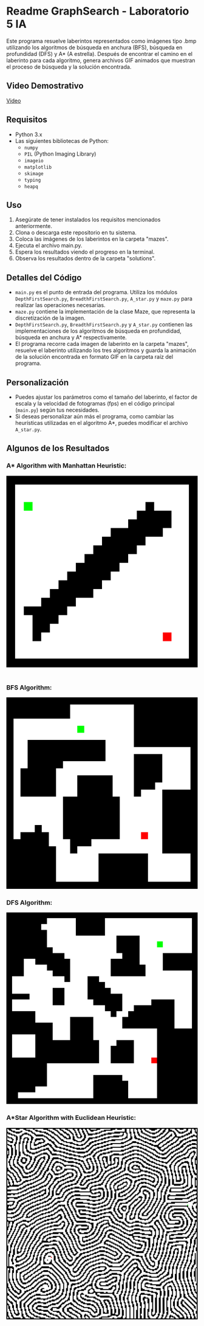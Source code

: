 # Readme GraphSearch - Laboratorio 5 IA

Este programa resuelve laberintos representados como imágenes tipo .bmp utilizando los algoritmos de búsqueda en anchura (BFS), búsqueda en profundidad (DFS) y A* (A estrella). Después de encontrar el camino en el laberinto para cada algoritmo, genera archivos GIF animados que muestran el proceso de búsqueda y la solución encontrada.

## Video Demostrativo
[Video](https://youtu.be/z1LwxTdcVgc)  

## Requisitos
- Python 3.x
- Las siguientes bibliotecas de Python:
  - `numpy`
  - `PIL` (Python Imaging Library)
  - `imageio`
  - `matplotlib`
  - `skimage`
  - `typing`
  - `heapq`

## Uso
1. Asegúrate de tener instalados los requisitos mencionados anteriormente.
2. Clona o descarga este repositorio en tu sistema.
3. Coloca las imágenes de los laberintos en la carpeta "mazes".
4. Ejecuta el archivo main.py.
5. Espera los resultados viendo el progreso en la terminal.
6. Observa los resultados dentro de la carpeta "solutions".

## Detalles del Código
- `main.py` es el punto de entrada del programa. Utiliza los módulos `DepthFirstSearch.py`, `BreadthFirstSearch.py`, `A_star.py` y `maze.py` para realizar las operaciones necesarias.
- `maze.py` contiene la implementación de la clase Maze, que representa la discretización de la imagen.
- `DepthFirstSearch.py`, `BreadthFirstSearch.py` y `A_star.py` contienen las implementaciones de los algoritmos de búsqueda en profundidad, búsqueda en anchura y A* respectivamente.
- El programa recorre cada imagen de laberinto en la carpeta "mazes", resuelve el laberinto utilizando los tres algoritmos y guarda la animación de la solución encontrada en formato GIF en la carpeta raíz del programa.

## Personalización
- Puedes ajustar los parámetros como el tamaño del laberinto, el factor de escala y la velocidad de fotogramas (fps) en el código principal (`main.py`) según tus necesidades.
- Si deseas personalizar aún más el programa, como cambiar las heurísticas utilizadas en el algoritmo A*, puedes modificar el archivo `A_star.py`.

## Algunos de los Resultados
### A* Algorithm with Manhattan Heuristic:
![](https://github.com/LeivaDiego/Laboratorio5_IA/blob/main/Lab5/solutions/maze1_A_Star_man.gif) ![]()
### BFS Algorithm:
![](https://github.com/LeivaDiego/Laboratorio5_IA/blob/main/Lab5/solutions/maze2_BFS.gif)
### DFS Algorithm:
![](https://github.com/LeivaDiego/Laboratorio5_IA/blob/main/Lab5/solutions/maze3_DFS.gif)
### A*Star Algorithm with Euclidean Heuristic:
![](https://github.com/LeivaDiego/Laboratorio5_IA/blob/main/Lab5/solutions/maze4_A_Star_eucl.gif)

